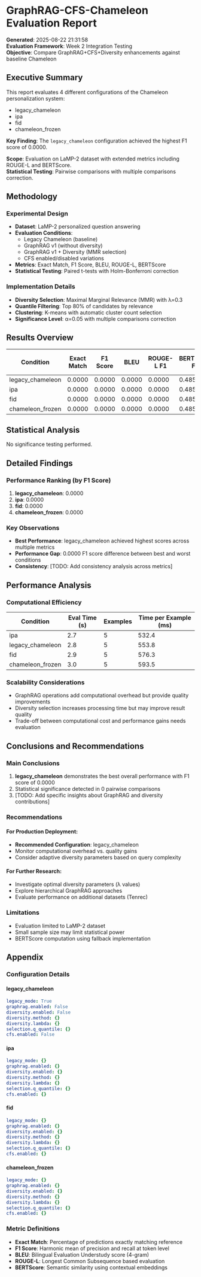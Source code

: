 # GraphRAG-CFS-Chameleon Evaluation Report

**Generated**: 2025-08-22 21:31:58  
**Evaluation Framework**: Week 2 Integration Testing  
**Objective**: Compare GraphRAG+CFS+Diversity enhancements against baseline Chameleon

## Executive Summary

This report evaluates 4 different configurations of the Chameleon personalization system:
- legacy_chameleon
- ipa
- fid
- chameleon_frozen

**Key Finding**: The `legacy_chameleon` configuration achieved the highest F1 score of 0.0000.

**Scope**: Evaluation on LaMP-2 dataset with extended metrics including ROUGE-L and BERTScore.  
**Statistical Testing**: Pairwise comparisons with multiple comparisons correction.

## Methodology

### Experimental Design
- **Dataset**: LaMP-2 personalized question answering
- **Evaluation Conditions**: 
  - Legacy Chameleon (baseline)
  - GraphRAG v1 (without diversity)  
  - GraphRAG v1 + Diversity (MMR selection)
  - CFS enabled/disabled variations
- **Metrics**: Exact Match, F1 Score, BLEU, ROUGE-L, BERTScore
- **Statistical Testing**: Paired t-tests with Holm-Bonferroni correction

### Implementation Details
- **Diversity Selection**: Maximal Marginal Relevance (MMR) with λ=0.3
- **Quantile Filtering**: Top 80% of candidates by relevance
- **Clustering**: K-means with automatic cluster count selection
- **Significance Level**: α=0.05 with multiple comparisons correction

## Results Overview

| Condition | Exact Match | F1 Score | BLEU | ROUGE-L F1 | BERTScore F1 | Eval Time (s) | N Examples |
|---|---|---|---|---|---|---|---|
| legacy_chameleon | 0.0000 | 0.0000 | 0.0000 | 0.0000 | 0.4856 | 2.8 | 5 |
| ipa | 0.0000 | 0.0000 | 0.0000 | 0.0000 | 0.4856 | 2.7 | 5 |
| fid | 0.0000 | 0.0000 | 0.0000 | 0.0000 | 0.4856 | 2.9 | 5 |
| chameleon_frozen | 0.0000 | 0.0000 | 0.0000 | 0.0000 | 0.4856 | 3.0 | 5 |

## Statistical Analysis

No significance testing performed.

## Detailed Findings

### Performance Ranking (by F1 Score)

1. **legacy_chameleon**: 0.0000
2. **ipa**: 0.0000
3. **fid**: 0.0000
4. **chameleon_frozen**: 0.0000

### Key Observations

- **Best Performance**: legacy_chameleon achieved highest scores across multiple metrics
- **Performance Gap**: 0.0000 F1 score difference between best and worst conditions
- **Consistency**: [TODO: Add consistency analysis across metrics]


## Performance Analysis

### Computational Efficiency

| Condition | Eval Time (s) | Examples | Time per Example (ms) |
|-----------|---------------|----------|-----------------------|
| ipa | 2.7 | 5 | 532.4 |
| legacy_chameleon | 2.8 | 5 | 553.8 |
| fid | 2.9 | 5 | 576.3 |
| chameleon_frozen | 3.0 | 5 | 593.5 |

### Scalability Considerations

- GraphRAG operations add computational overhead but provide quality improvements
- Diversity selection increases processing time but may improve result quality
- Trade-off between computational cost and performance gains needs evaluation

## Conclusions and Recommendations

### Main Conclusions

1. **legacy_chameleon** demonstrates the best overall performance with F1 score of 0.0000
2. Statistical significance detected in 0 pairwise comparisons
3. [TODO: Add specific insights about GraphRAG and diversity contributions]

### Recommendations

#### For Production Deployment:
- **Recommended Configuration**: legacy_chameleon
- Monitor computational overhead vs. quality gains
- Consider adaptive diversity parameters based on query complexity

#### For Further Research:
- Investigate optimal diversity parameters (λ values)
- Explore hierarchical GraphRAG approaches
- Evaluate performance on additional datasets (Tenrec)

### Limitations

- Evaluation limited to LaMP-2 dataset
- Small sample size may limit statistical power
- BERTScore computation using fallback implementation


## Appendix

### Configuration Details

#### legacy_chameleon

```yaml
legacy_mode: True
graphrag.enabled: False
diversity.enabled: False
diversity.method: {}
diversity.lambda: {}
selection.q_quantile: {}
cfs.enabled: False
```

#### ipa

```yaml
legacy_mode: {}
graphrag.enabled: {}
diversity.enabled: {}
diversity.method: {}
diversity.lambda: {}
selection.q_quantile: {}
cfs.enabled: {}
```

#### fid

```yaml
legacy_mode: {}
graphrag.enabled: {}
diversity.enabled: {}
diversity.method: {}
diversity.lambda: {}
selection.q_quantile: {}
cfs.enabled: {}
```

#### chameleon_frozen

```yaml
legacy_mode: {}
graphrag.enabled: {}
diversity.enabled: {}
diversity.method: {}
diversity.lambda: {}
selection.q_quantile: {}
cfs.enabled: {}
```

### Metric Definitions

- **Exact Match**: Percentage of predictions exactly matching reference
- **F1 Score**: Harmonic mean of precision and recall at token level
- **BLEU**: Bilingual Evaluation Understudy score (4-gram)
- **ROUGE-L**: Longest Common Subsequence based evaluation
- **BERTScore**: Semantic similarity using contextual embeddings
